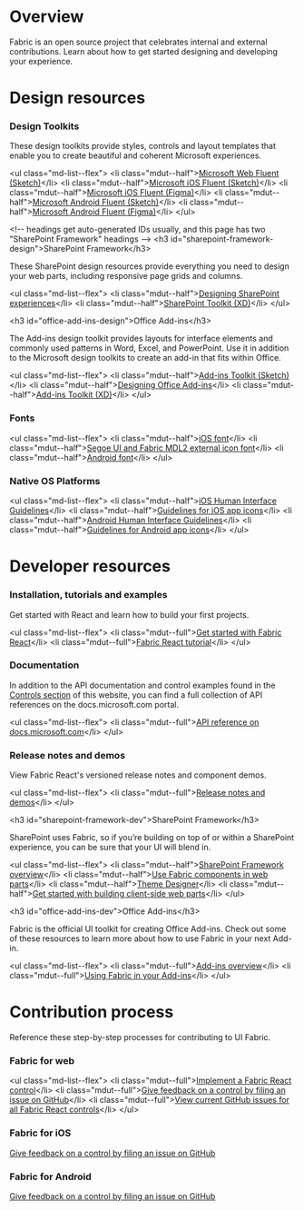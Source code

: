 # Overview
Fabric is an open source project that celebrates internal and external contributions. Learn about how to get started designing and developing your experience.


# Design resources
### Design Toolkits

These design toolkits provide styles, controls and layout templates that enable you to create beautiful and coherent Microsoft experiences.

&lt;ul class&#x3D;&quot;md-list--flex&quot;&gt;
  &lt;li class&#x3D;&quot;mdut--half&quot;&gt;[Microsoft Web Fluent (Sketch)](https:&#x2F;&#x2F;aka.ms&#x2F;FluentToolkits&#x2F;Web&#x2F;Sketch)&lt;&#x2F;li&gt;
  &lt;li class&#x3D;&quot;mdut--half&quot;&gt;[Microsoft iOS Fluent (Sketch)](https:&#x2F;&#x2F;aka.ms&#x2F;FluentToolkits&#x2F;iOS&#x2F;Sketch)&lt;&#x2F;li&gt;
  &lt;li class&#x3D;&quot;mdut--half&quot;&gt;[Microsoft iOS Fluent (Figma)](https:&#x2F;&#x2F;aka.ms&#x2F;FluentToolkits&#x2F;iOS&#x2F;Figma)&lt;&#x2F;li&gt;
  &lt;li class&#x3D;&quot;mdut--half&quot;&gt;[Microsoft Android Fluent (Sketch)](https:&#x2F;&#x2F;aka.ms&#x2F;FluentToolkits&#x2F;Android&#x2F;Sketch)&lt;&#x2F;li&gt;
  &lt;li class&#x3D;&quot;mdut--half&quot;&gt;[Microsoft Android Fluent (Figma)](https:&#x2F;&#x2F;aka.ms&#x2F;FluentToolkits&#x2F;Android&#x2F;Figma)&lt;&#x2F;li&gt;
&lt;&#x2F;ul&gt;

&lt;!-- headings get auto-generated IDs usually, and this page has two &quot;SharePoint Framework&quot; headings --&gt;
&lt;h3 id&#x3D;&quot;sharepoint-framework-design&quot;&gt;SharePoint Framework&lt;&#x2F;h3&gt;

These SharePoint design resources provide everything you need to design your web parts, including responsive page grids and columns.

&lt;ul class&#x3D;&quot;md-list--flex&quot;&gt;
  &lt;li class&#x3D;&quot;mdut--half&quot;&gt;[Designing SharePoint experiences](https:&#x2F;&#x2F;aka.ms&#x2F;spdesign)&lt;&#x2F;li&gt;
  &lt;li class&#x3D;&quot;mdut--half&quot;&gt;[SharePoint Toolkit (XD)](https:&#x2F;&#x2F;aka.ms&#x2F;sharepoint-toolkit)&lt;&#x2F;li&gt;
&lt;&#x2F;ul&gt;

&lt;h3 id&#x3D;&quot;office-add-ins-design&quot;&gt;Office Add-ins&lt;&#x2F;h3&gt;

The Add-ins design toolkit provides layouts for interface elements and commonly used patterns in Word, Excel, and PowerPoint. Use it in addition to the Microsoft design toolkits to create an add-in that fits within Office.

&lt;ul class&#x3D;&quot;md-list--flex&quot;&gt;
  &lt;li class&#x3D;&quot;mdut--half&quot;&gt;[Add-ins Toolkit (Sketch)](https:&#x2F;&#x2F;aka.ms&#x2F;addins_sketch_toolkit)&lt;&#x2F;li&gt;
  &lt;li class&#x3D;&quot;mdut--half&quot;&gt;[Designing Office Add-ins](https:&#x2F;&#x2F;docs.microsoft.com&#x2F;en-us&#x2F;office&#x2F;dev&#x2F;add-ins&#x2F;design&#x2F;add-in-design)&lt;&#x2F;li&gt;
  &lt;li class&#x3D;&quot;mdut--half&quot;&gt;[Add-ins Toolkit (XD)](https:&#x2F;&#x2F;aka.ms&#x2F;addins_toolkit)&lt;&#x2F;li&gt;
&lt;&#x2F;ul&gt;

### Fonts

&lt;ul class&#x3D;&quot;md-list--flex&quot;&gt;
  &lt;li class&#x3D;&quot;mdut--half&quot;&gt;[iOS font](https:&#x2F;&#x2F;developer.apple.com&#x2F;fonts&#x2F;)&lt;&#x2F;li&gt;
  &lt;li class&#x3D;&quot;mdut--half&quot;&gt;[Segoe UI and Fabric MDL2 external icon font](https:&#x2F;&#x2F;aka.ms&#x2F;WebFluentFonts)&lt;&#x2F;li&gt;
  &lt;li class&#x3D;&quot;mdut--half&quot;&gt;[Android font](https:&#x2F;&#x2F;fonts.google.com&#x2F;specimen&#x2F;Roboto)&lt;&#x2F;li&gt;
&lt;&#x2F;ul&gt;

### Native OS Platforms

&lt;ul class&#x3D;&quot;md-list--flex&quot;&gt;
  &lt;li class&#x3D;&quot;mdut--half&quot;&gt;[iOS Human Interface Guidelines](https:&#x2F;&#x2F;developer.apple.com&#x2F;design&#x2F;human-interface-guidelines&#x2F;ios&#x2F;overview&#x2F;themes&#x2F;)&lt;&#x2F;li&gt;
  &lt;li class&#x3D;&quot;mdut--half&quot;&gt;[Guidelines for iOS app icons](https:&#x2F;&#x2F;developer.apple.com&#x2F;design&#x2F;human-interface-guidelines&#x2F;ios&#x2F;icons-and-images&#x2F;app-icon&#x2F;)&lt;&#x2F;li&gt;
  &lt;li class&#x3D;&quot;mdut--half&quot;&gt;[Android Human Interface Guidelines](https:&#x2F;&#x2F;developer.android.com&#x2F;design&#x2F;)&lt;&#x2F;li&gt;
  &lt;li class&#x3D;&quot;mdut--half&quot;&gt;[Guidelines for Android app icons](https:&#x2F;&#x2F;developer.android.com&#x2F;guide&#x2F;practices&#x2F;ui_guidelines&#x2F;icon_design)&lt;&#x2F;li&gt;
&lt;&#x2F;ul&gt;


# Developer resources
### Installation, tutorials and examples

Get started with React and learn how to build your first projects.

&lt;ul class&#x3D;&quot;md-list--flex&quot;&gt;
  &lt;li class&#x3D;&quot;mdut--full&quot;&gt;[Get started with Fabric React](#&#x2F;get-started)&lt;&#x2F;li&gt;
  &lt;li class&#x3D;&quot;mdut--full&quot;&gt;[Fabric React tutorial](https:&#x2F;&#x2F;github.com&#x2F;OfficeDev&#x2F;office-ui-fabric-react&#x2F;wiki&#x2F;Getting-Started-with-UI-Fabric)&lt;&#x2F;li&gt;
&lt;&#x2F;ul&gt;

### Documentation

In addition to the API documentation and control examples found in the [Controls section](#&#x2F;controls&#x2F;web) of this website, you can find a full collection of API references on the docs.microsoft.com portal.

&lt;ul class&#x3D;&quot;md-list--flex&quot;&gt;
  &lt;li class&#x3D;&quot;mdut--full&quot;&gt;[API reference on docs.microsoft.com](https:&#x2F;&#x2F;docs.microsoft.com&#x2F;en-us&#x2F;javascript&#x2F;api&#x2F;office-ui-fabric-react?branch&#x3D;live&amp;view&#x3D;office-ui-fabric-react-latest)&lt;&#x2F;li&gt;
&lt;&#x2F;ul&gt;

### Release notes and demos

View Fabric React&#39;s versioned release notes and component demos.

&lt;ul class&#x3D;&quot;md-list--flex&quot;&gt;
  &lt;li class&#x3D;&quot;mdut--full&quot;&gt;[Release notes and demos](https:&#x2F;&#x2F;aka.ms&#x2F;FabricDemo)&lt;&#x2F;li&gt;
&lt;&#x2F;ul&gt;

&lt;h3 id&#x3D;&quot;sharepoint-framework-dev&quot;&gt;SharePoint Framework&lt;&#x2F;h3&gt;

SharePoint uses Fabric, so if you’re building on top of or within a SharePoint experience, you can be sure that your UI will blend in.

&lt;ul class&#x3D;&quot;md-list--flex&quot;&gt;
  &lt;li class&#x3D;&quot;mdut--half&quot;&gt;[SharePoint Framework overview](https:&#x2F;&#x2F;aka.ms&#x2F;spfx)&lt;&#x2F;li&gt;
  &lt;li class&#x3D;&quot;mdut--half&quot;&gt;[Use Fabric components in web parts](https:&#x2F;&#x2F;aka.ms&#x2F;spfx-fabric-react)&lt;&#x2F;li&gt;
  &lt;li class&#x3D;&quot;mdut--half&quot;&gt;[Theme Designer](https:&#x2F;&#x2F;aka.ms&#x2F;themedesigner)&lt;&#x2F;li&gt;
  &lt;li class&#x3D;&quot;mdut--half&quot;&gt;[Get started with building client-side web parts](https:&#x2F;&#x2F;aka.ms&#x2F;spfx-tutorials)&lt;&#x2F;li&gt;
&lt;&#x2F;ul&gt;

&lt;h3 id&#x3D;&quot;office-add-ins-dev&quot;&gt;Office Add-ins&lt;&#x2F;h3&gt;

Fabric is the official UI toolkit for creating Office Add-ins. Check out some of these resources to learn more about how to use Fabric in your next Add-in.

&lt;ul class&#x3D;&quot;md-list--flex&quot;&gt;
  &lt;li class&#x3D;&quot;mdut--full&quot;&gt;[Add-ins overview](http:&#x2F;&#x2F;dev.office.com&#x2F;docs&#x2F;add-ins&#x2F;overview&#x2F;office-add-ins)&lt;&#x2F;li&gt;
  &lt;li class&#x3D;&quot;mdut--full&quot;&gt;[Using Fabric in your Add-ins](http:&#x2F;&#x2F;dev.office.com&#x2F;docs&#x2F;add-ins&#x2F;design&#x2F;add-in-design)&lt;&#x2F;li&gt;
&lt;&#x2F;ul&gt;


# Contribution process
Reference these step-by-step processes for contributing to UI Fabric.

### Fabric for web

&lt;ul class&#x3D;&quot;md-list--flex&quot;&gt;
  &lt;li class&#x3D;&quot;mdut--full&quot;&gt;[Implement a Fabric React control](https:&#x2F;&#x2F;github.com&#x2F;OfficeDev&#x2F;office-ui-fabric-react&#x2F;wiki&#x2F;New-Components)&lt;&#x2F;li&gt;
  &lt;li class&#x3D;&quot;mdut--full&quot;&gt;[Give feedback on a control by filing an issue on GitHub](https:&#x2F;&#x2F;github.com&#x2F;OfficeDev&#x2F;office-ui-fabric-react&#x2F;wiki&#x2F;Reporting-Issues)&lt;&#x2F;li&gt;
  &lt;li class&#x3D;&quot;mdut--full&quot;&gt;[View current GitHub issues for all Fabric React controls](https:&#x2F;&#x2F;github.com&#x2F;OfficeDev&#x2F;office-ui-fabric-react&#x2F;issues)&lt;&#x2F;li&gt;
&lt;&#x2F;ul&gt;

### Fabric for iOS

[Give feedback on a control by filing an issue on GitHub](https:&#x2F;&#x2F;github.com&#x2F;OfficeDev&#x2F;ui-fabric-ios&#x2F;issues)

### Fabric for Android

[Give feedback on a control by filing an issue on GitHub](https:&#x2F;&#x2F;github.com&#x2F;OfficeDev&#x2F;ui-fabric-android&#x2F;issues)
